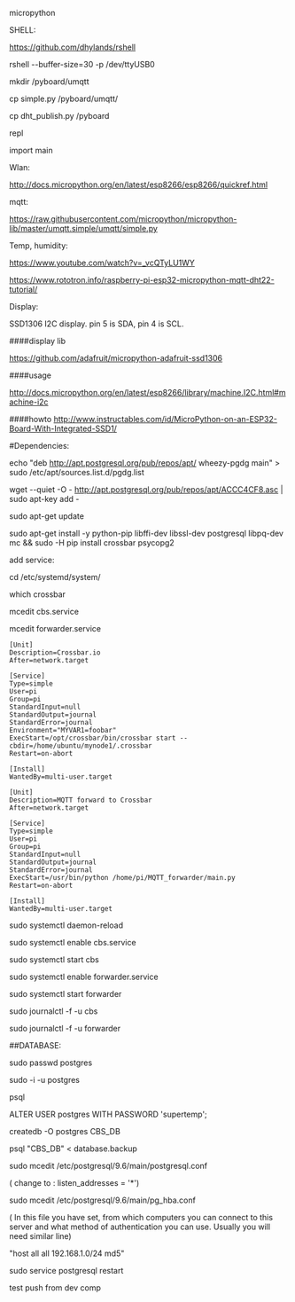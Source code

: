 micropython

SHELL:

https://github.com/dhylands/rshell

rshell --buffer-size=30 -p /dev/ttyUSB0 

mkdir /pyboard/umqtt

cp simple.py /pyboard/umqtt/

cp dht_publish.py /pyboard 

repl

import main

Wlan:

http://docs.micropython.org/en/latest/esp8266/esp8266/quickref.html

mqtt:

https://raw.githubusercontent.com/micropython/micropython-lib/master/umqtt.simple/umqtt/simple.py

Temp, humidity:

https://www.youtube.com/watch?v=_vcQTyLU1WY

https://www.rototron.info/raspberry-pi-esp32-micropython-mqtt-dht22-tutorial/


Display:

SSD1306 I2C display. pin 5 is SDA, pin 4 is SCL. 

####display lib

https://github.com/adafruit/micropython-adafruit-ssd1306

####usage

http://docs.micropython.org/en/latest/esp8266/library/machine.I2C.html#machine-i2c

####howto
http://www.instructables.com/id/MicroPython-on-an-ESP32-Board-With-Integrated-SSD1/



#Dependencies:

echo "deb http://apt.postgresql.org/pub/repos/apt/ wheezy-pgdg main" > sudo /etc/apt/sources.list.d/pgdg.list 

wget --quiet -O - http://apt.postgresql.org/pub/repos/apt/ACCC4CF8.asc | sudo apt-key add -

sudo apt-get update

sudo apt-get install -y python-pip libffi-dev libssl-dev postgresql libpq-dev mc && sudo -H pip install crossbar psycopg2

add service:

cd  /etc/systemd/system/

which crossbar

mcedit cbs.service

mcedit forwarder.service

```
[Unit]
Description=Crossbar.io
After=network.target

[Service]
Type=simple
User=pi
Group=pi
StandardInput=null
StandardOutput=journal
StandardError=journal
Environment="MYVAR1=foobar"
ExecStart=/opt/crossbar/bin/crossbar start --cbdir=/home/ubuntu/mynode1/.crossbar
Restart=on-abort

[Install]
WantedBy=multi-user.target
```

```
[Unit]
Description=MQTT forward to Crossbar
After=network.target

[Service]
Type=simple
User=pi
Group=pi
StandardInput=null
StandardOutput=journal
StandardError=journal
ExecStart=/usr/bin/python /home/pi/MQTT_forwarder/main.py
Restart=on-abort

[Install]
WantedBy=multi-user.target
```

sudo systemctl daemon-reload

sudo systemctl enable cbs.service

sudo systemctl start cbs

sudo systemctl enable forwarder.service

sudo systemctl start forwarder

sudo journalctl -f -u cbs

sudo journalctl -f -u forwarder



##DATABASE:

sudo passwd postgres

sudo -i -u postgres

psql

ALTER USER postgres WITH PASSWORD 'supertemp';

createdb -O postgres CBS_DB

psql "CBS_DB" < database.backup

sudo mcedit /etc/postgresql/9.6/main/postgresql.conf

( change to : listen_addresses = '*')

sudo mcedit /etc/postgresql/9.6/main/pg_hba.conf

( In this file you have set, from which computers you can connect to this server and what method of authentication you can use. Usually you will need similar line)

"host    all         all         192.168.1.0/24        md5"

sudo service postgresql restart

test push from dev comp
